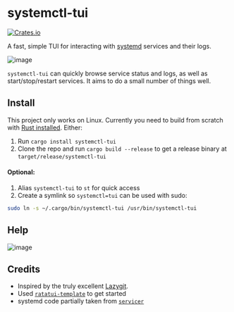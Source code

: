 # systemctl-tui

[![Crates.io](https://img.shields.io/crates/v/systemctl-tui.svg)](https://crates.io/crates/systemctl-tui)

A fast, simple TUI for interacting with [systemd](https://en.wikipedia.org/wiki/Systemd) services and their logs.

![image](https://github.com/rgwood/systemctl-tui/assets/26268125/da1d4f06-ea8d-4ea0-805e-d0e26e641cd6)

`systemctl-tui` can quickly browse service status and logs, as well as start/stop/restart services. It aims to do a small number of things well.

## Install

This project only works on Linux. Currently you need to build from scratch with [Rust installed](https://rustup.rs/). Either:

1. Run `cargo install systemctl-tui`
2. Clone the repo and run `cargo build --release` to get a release binary at `target/release/systemctl-tui`

#### Optional:

1. Alias `systemctl-tui` to `st` for quick access
2. Create a symlink so `systemctl=tui` can be used with sudo:
```sh
sudo ln -s ~/.cargo/bin/systemctl-tui /usr/bin/systemctl-tui
```

## Help
![image](https://github.com/rgwood/systemctl-tui/assets/26268125/512f269d-e221-4fa0-9479-a48f1b1a3f8d)

## Credits

- Inspired by the truly excellent [Lazygit](https://github.com/jesseduffield/lazygit).
- Used [`ratatui-template`](https://github.com/kdheepak/ratatui-template/) to get started
- systemd code partially taken from [`servicer`](https://github.com/servicer-labs/servicer)
